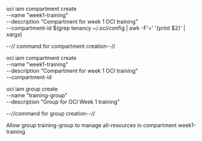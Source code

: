 
oci iam compartment create \
  --name "week1-training" \
  --description "Compartment for week 1 OCI training" \
  --compartment-id $(grep tenancy ~/.oci/config | awk -F'=' '{print $2}' | xargs)

  
--// command for compartment creation--//



oci iam compartment create \
  --name "week1-training" \
  --description "Compartment for week 1 OCI training" \
  --compartment-id <your-tenancy-ocid>



oci iam group create \
  --name "training-group" \
  --description "Group for OCI Week 1 training"

--//command for group creation--//


Allow group training-group to manage all-resources in compartment week1-training



